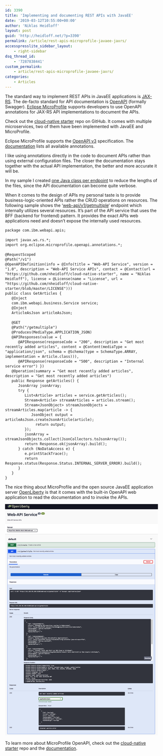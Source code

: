 ```yaml
---
id: 3390
title: 'Implementing and documenting REST APIs with JavaEE'
date: '2019-03-12T10:55:00+00:00'
author: 'Niklas Heidloff'
layout: post
guid: 'http://heidloff.net/?p=3390'
permalink: /article/rest-apis-microprofile-javaee-jaxrs/
accesspresslite_sidebar_layout:
    - right-sidebar
dsq_thread_id:
    - '7287838441'
custom_permalink:
    - article/rest-apis-microprofile-javaee-jaxrs/
categories:
    - Articles
---
```


The standard way to implement REST APIs in JavaEE applications is [JAX-RS](https://projects.eclipse.org/projects/ee4j.jaxrs). The de-facto standard for API documentation is [OpenAPI](https://www.openapis.org/) (formally Swagger). [Eclipse MicroProfile](https://microprofile.io/) supports developers to use OpenAPI annotations for JAX-RS API implementations to document the APIs.

Check out the [cloud-native starter](https://github.com/nheidloff/cloud-native-starter) repo on GitHub. It comes with multiple microservices, two of them have been implemented with JavaEE and MicroProfile.

Eclipse MicroProfile supports the [OpenAPI v3](https://github.com/OAI/OpenAPI-Specification/blob/master/versions/3.0.0.md) specification. The [documentation](https://github.com/eclipse/microprofile-open-api/blob/master/spec/src/main/asciidoc/microprofile-openapi-spec.adoc) lists all available annotations.

I like using annotations directly in the code to document APIs rather than using external configuration files. The closer the documentation stays together with the actual API implementation, the better and more accurate it will be.

In my sample I created [one Java class per endpoint](https://github.com/nheidloff/cloud-native-starter/tree/master/web-api-java-jee/src/main/java/com/ibm/webapi/apis) to reduce the lengths of the files, since the API documentation can become quite verbose.

When it comes to the design of APIs my personal taste is to provide business-logic-oriented APIs rather the CRUD operations on resources. The following sample shows the ‘[web-api/v1/getmultiple](https://github.com/nheidloff/cloud-native-starter/blob/master/web-api-java-jee/src/main/java/com/ibm/webapi/apis/GetArticles.java)‘ endpoint which internally utilizes several resources. It’s part of the API service that uses the BFF (backend for frontend) pattern. It provides the exact APIs web applications need and doesn’t expose the internally used resources.

```
package com.ibm.webapi.apis;

import javax.ws.rs.*;
import org.eclipse.microprofile.openapi.annotations.*;

@RequestScoped
@Path("/v1")
@OpenAPIDefinition(info = @Info(title = "Web-API Service", version = "1.0", description = "Web-API Service APIs", contact = @Contact(url = "https://github.com/nheidloff/cloud-native-starter", name = "Niklas Heidloff"), license = @License(name = "License", url = "https://github.com/nheidloff/cloud-native-starter/blob/master/LICENSE")))
public class GetArticles {
   @Inject
   com.ibm.webapi.business.Service service;
   @Inject
   ArticleAsJson articleAsJson;

   @GET
   @Path("/getmultiple")
   @Produces(MediaType.APPLICATION_JSON)
   @APIResponses(value = { 
      @APIResponse(responseCode = "200", description = "Get most recently added articles", content = @Content(mediaType = "application/json", schema = @Schema(type = SchemaType.ARRAY, implementation = Article.class))),			
      @APIResponse(responseCode = "500", description = "Internal service error") })
   @Operation(summary = "Get most recently added articles", description = "Get most recently added articles")
   public Response getArticles() {
      JsonArray jsonArray;
      try {
         List<Article> articles = service.getArticles();
         Stream<Article> streamArticles = articles.stream();
         Stream<JsonObject> streamJsonObjects = streamArticles.map(article -> {
            JsonObject output = articleAsJson.createJsonArticle(article);
              return output;
         });
         jsonArray = streamJsonObjects.collect(JsonCollectors.toJsonArray());
         return Response.ok(jsonArray).build();
      } catch (NoDataAccess e) {
         e.printStackTrace();
         return Response.status(Response.Status.INTERNAL_SERVER_ERROR).build();
      }  
   }
}
```

The nice thing about MicroProfile and the open source JavaEE application server [OpenLiberty](https://openliberty.io/) is that it comes with the built-in OpenAPI web application to read the documentation and to invoke the APIs.

[![image](/assets/img/2019/03/blog-openapi-microprofile.png)](/assets/img/2019/03/blog-openapi-microprofile.png)

To learn more about MicroProfile OpenAPI, check out the [cloud-native starter](https://github.com/nheidloff/cloud-native-starter) repo and the [documentation](https://github.com/eclipse/microprofile-open-api/blob/master/spec/src/main/asciidoc/microprofile-openapi-spec.adoc).